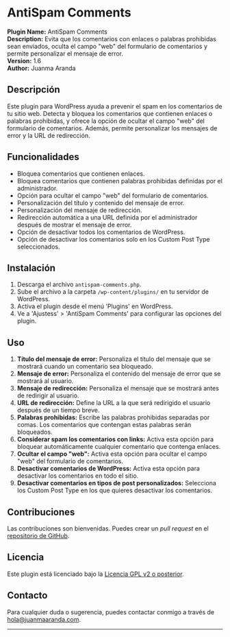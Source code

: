 # AntiSpam Comments

**Plugin Name:** AntiSpam Comments  
**Description:** Evita que los comentarios con enlaces o palabras prohibidas sean enviados, oculta el campo "web" del formulario de comentarios y permite personalizar el mensaje de error.  
**Version:** 1.6  
**Author:** Juanma Aranda

## Descripción

Este plugin para WordPress ayuda a prevenir el spam en los comentarios de tu sitio web. Detecta y bloquea los comentarios que contienen enlaces o palabras prohibidas, y ofrece la opción de ocultar el campo "web" del formulario de comentarios. Además, permite personalizar los mensajes de error y la URL de redirección.

## Funcionalidades

- Bloquea comentarios que contienen enlaces.
- Bloquea comentarios que contienen palabras prohibidas definidas por el administrador.
- Opción para ocultar el campo "web" del formulario de comentarios.
- Personalización del título y contenido del mensaje de error.
- Personalización del mensaje de redirección.
- Redirección automática a una URL definida por el administrador después de mostrar el mensaje de error.
- Opción de desactivar todos los comentarios de WordPress.
- Opción de desactivar los comentarios solo en los Custom Post Type seleccionados.

## Instalación

1. Descarga el archivo `antispam-comments.php`.
2. Sube el archivo a la carpeta `/wp-content/plugins/` en tu servidor de WordPress.
3. Activa el plugin desde el menú 'Plugins' en WordPress.
4. Ve a 'Ajustess' > 'AntiSpam Comments' para configurar las opciones del plugin.

## Uso

1. **Título del mensaje de error:** Personaliza el título del mensaje que se mostrará cuando un comentario sea bloqueado.
2. **Mensaje de error:** Personaliza el contenido del mensaje de error que se mostrará al usuario.
3. **Mensaje de redirección:** Personaliza el mensaje que se mostrará antes de redirigir al usuario.
4. **URL de redirección:** Define la URL a la que será redirigido el usuario después de un tiempo breve.
5. **Palabras prohibidas:** Escribe las palabras prohibidas separadas por comas. Los comentarios que contengan estas palabras serán bloqueados.
6. **Considerar spam los comentarios con links:** Activa esta opción para bloquear automáticamente cualquier comentario que contenga enlaces.
7. **Ocultar el campo "web":** Activa esta opción para ocultar el campo "web" del formulario de comentarios.
8. **Desactivar comentarios de WordPress:** Activa esta opción para desactivar los comentarios en todo el sitio.
9. **Desactivar comentarios en tipos de post personalizados:** Selecciona los Custom Post Type en los que quieres desactivar los comentarios.

## Contribuciones

Las contribuciones son bienvenidas. Puedes crear un *pull request* en el [repositorio de GitHub](https://github.com/JuanmaAranda/antispam_comments).

## Licencia

Este plugin está licenciado bajo la [Licencia GPL v2 o posterior](https://www.gnu.org/licenses/gpl-2.0.html).

## Contacto

Para cualquier duda o sugerencia, puedes contactar conmigo a través de hola@juanmaaranda.com.

---
